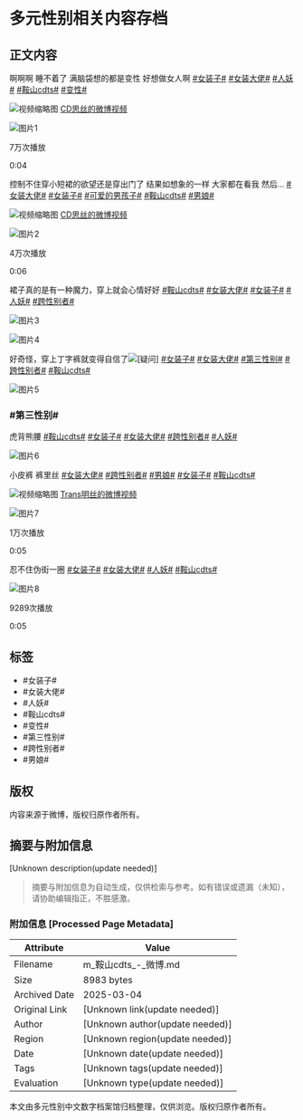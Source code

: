 # 多元性别相关内容存档

## 正文内容

啊啊啊 睡不着了 满脑袋想的都是变性 好想做女人啊 [#女装子#](https://m.weibo.cn/search?containerid=231522type%3D1%26t%3D10%26q%3D%23%E5%A5%B3%E8%A3%85%E5%AD%90%23) [#女装大佬#](https://m.weibo.cn/search?containerid=231522type%3D1%26t%3D10%26q%3D%23%E5%A5%B3%E8%A3%85%E5%A4%A7%E4%BD%AC%23) [#人妖#](https://m.weibo.cn/search?containerid=231522type%3D1%26t%3D10%26q%3D%23%E4%BA%BA%E5%A6%96%23&isnewpage=1&luicode=10000011&lfid=231522type%3D1%26t%3D10%26q%3D%23%E9%9E%8D%E5%B1%B1cdts%23&featurecode=newtitle&launchid=10000360-qq_browser_resou) [#鞍山cdts#](https://m.weibo.cn/search?containerid=231522type%3D1%26t%3D10%26q%3D%23%E9%9E%8D%E5%B1%B1cdts%23&extparam=%23%E9%9E%8D%E5%B1%B1cdts%23&luicode=10000011&lfid=231522type%3D1%26t%3D10%26q%3D%23%E9%9E%8D%E5%B1%B1cdts%23&featurecode=newtitle&launchid=10000360-qq_browser_resou) [#变性#](https://m.weibo.cn/search?containerid=231522type%3D1%26t%3D10%26q%3D%23%E5%8F%98%E6%80%A7%23&isnewpage=1&luicode=10000011&lfid=231522type%3D1%26t%3D10%26q%3D%23%E9%9E%8D%E5%B1%B1cdts%23&featurecode=newtitle&launchid=10000360-qq_browser_resou) 

![视频缩略图](https://h5.sinaimg.cn/upload/2015/09/25/3/timeline_card_small_video_default.png) [CD思丝的微博视频](https://video.weibo.com/show?fid=1034:4990997134770198)

![图片1](https://wx2.sinaimg.cn/orj480/008t47rLly1hlw17v06uoj30k00zkjrs.jpg)

7万次播放

0:04

控制不住穿小短裙的欲望还是穿出门了 结果如想象的一样 大家都在看我 然后… [#女装大佬#](https://m.weibo.cn/search?containerid=231522type%3D1%26t%3D10%26q%3D%23%E5%A5%B3%E8%A3%85%E5%A4%A7%E4%BD%AC%23) [#女装子#](https://m.weibo.cn/search?containerid=231522type%3D1%26t%3D10%26q%3D%23%E5%A5%B3%E8%A3%85%E5%AD%90%23) [#可爱的男孩子#](https://m.weibo.cn/search?containerid=231522type%3D1%26t%3D10%26q%3D%23%E5%8F%AF%E7%88%B1%E7%9A%84%E7%94%B7%E5%AD%A9%E5%AD%90%23) [#鞍山cdts#](https://m.weibo.cn/search?containerid=231522type%3D1%26t%3D10%26q%3D%23%E9%9E%8D%E5%B1%B1cdts%23&extparam=%23%E9%9E%8D%E5%B1%B1cdts%23&luicode=10000011&lfid=231522type%3D1%26t%3D10%26q%3D%23%E9%9E%8D%E5%B1%B1cdts%23&featurecode=newtitle&launchid=10000360-qq_browser_resou) [#男娘#](https://m.weibo.cn/search?containerid=231522type%3D1%26t%3D10%26q%3D%23%E7%94%B7%E5%A8%98%23) 

![视频缩略图](https://h5.sinaimg.cn/upload/2015/09/25/3/timeline_card_small_video_default.png) [CD思丝的微博视频](https://video.weibo.com/show?fid=1034:4925333468545071)

![图片2](https://wx2.sinaimg.cn/orj480/008t47rLly1hg2jwxsgwaj30u01hctcp.jpg)

4万次播放

0:06

裙子真的是有一种魔力，穿上就会心情好好 [#鞍山cdts#](https://m.weibo.cn/search?containerid=231522type%3D1%26t%3D10%26q%3D%23%E9%9E%8D%E5%B1%B1cdts%23&extparam=%23%E9%9E%8D%E5%B1%B1cdts%23&luicode=10000011&lfid=231522type%3D1%26t%3D10%26q%3D%23%E9%9E%8D%E5%B1%B1cdts%23&featurecode=newtitle&launchid=10000360-qq_browser_resou) [#女装大佬#](https://m.weibo.cn/search?containerid=231522type%3D1%26t%3D10%26q%3D%23%E5%A5%B3%E8%A3%85%E5%A4%A7%E4%BD%AC%23) [#女装子#](https://m.weibo.cn/search?containerid=231522type%3D1%26t%3D10%26q%3D%23%E5%A5%B3%E8%A3%85%E5%AD%90%23) [#人妖#](https://m.weibo.cn/search?containerid=231522type%3D1%26t%3D10%26q%3D%23%E4%BA%BA%E5%A6%96%23&isnewpage=1&luicode=10000011&lfid=231522type%3D1%26t%3D10%26q%3D%23%E9%9E%8D%E5%B1%B1cdts%23&featurecode=newtitle&launchid=10000360-qq_browser_resou) [#跨性别者#](https://m.weibo.cn/search?containerid=231522type%3D1%26t%3D10%26q%3D%23%E8%B7%A8%E6%80%A7%E5%88%AB%E8%80%85%23&isnewpage=1&luicode=10000011&lfid=231522type%3D1%26t%3D10%26q%3D%23%E9%9E%8D%E5%B1%B1cdts%23&featurecode=newtitle&launchid=10000360-qq_browser_resou)

![图片3](https://wx2.sinaimg.cn/orj360/008t47rLly1hmd8oyui40j30p00xc1kx.jpg)

![图片4](https://wx1.sinaimg.cn/orj360/008t47rLly1hmd8p3si9bj30p00xcqrq.jpg)

好奇怪，穿上丁字裤就变得自信了![[疑问]](https://h5.sinaimg.cn/m/emoticon/icon/default/d_yiwen-40c066d5c3.png) [#女装子#](https://m.weibo.cn/search?containerid=231522type%3D1%26t%3D10%26q%3D%23%E5%A5%B3%E8%A3%85%E5%AD%90%23) [#女装大佬#](https://m.weibo.cn/search?containerid=231522type%3D1%26t%3D10%26q%3D%23%E5%A5%B3%E8%A3%85%E5%A4%A7%E4%BD%AC%23) [#第三性别#](https://m.weibo.cn/search?containerid=231522type%3D1%26t%3D10%26q%3D%23%E7%AC%AC%E4%B8%89%E6%80%A7%E5%88%AB%23&isnewpage=1&luicode=10000011&lfid=231522type%3D1%26t%3D10%26q%3D%23%E9%9E%8D%E5%B1%B1cdts%23&featurecode=newtitle&launchid=10000360-qq_browser_resou) [#跨性别者#](https://m.weibo.cn/search?containerid=231522type%3D1%26t%3D10%26q%3D%23%E8%B7%A8%E6%80%A7%E5%88%AB%E8%80%85%23&isnewpage=1&luicode=10000011&lfid=231522type%3D1%26t%3D10%26q%3D%23%E9%9E%8D%E5%B1%B1cdts%23&featurecode=newtitle&launchid=10000360-qq_browser_resou) [#鞍山cdts#](https://m.weibo.cn/search?containerid=231522type%3D1%26t%3D10%26q%3D%23%E9%9E%8D%E5%B1%B1cdts%23&extparam=%23%E9%9E%8D%E5%B1%B1cdts%23&luicode=10000011&lfid=231522type%3D1%26t%3D10%26q%3D%23%E9%9E%8D%E5%B1%B1cdts%23&featurecode=newtitle&launchid=10000360-qq_browser_resou)

![图片5](https://wx3.sinaimg.cn/thumb180/0024cZx9ly8hh6ghdioh2j6050050aa602.jpg)

### #第三性别#

虎背熊腰 [#鞍山cdts#](https://m.weibo.cn/search?containerid=231522type%3D1%26t%3D10%26q%3D%23%E9%9E%8D%E5%B1%B1cdts%23&extparam=%23%E9%9E%8D%E5%B1%B1cdts%23&luicode=10000011&lfid=231522type%3D1%26t%3D10%26q%3D%23%E9%9E%8D%E5%B1%B1cdts%23&featurecode=newtitle&launchid=10000360-qq_browser_resou) [#女装子#](https://m.weibo.cn/search?containerid=231522type%3D1%26t%3D10%26q%3D%23%E5%A5%B3%E8%A3%85%E5%AD%90%23) [#女装大佬#](https://m.weibo.cn/search?containerid=231522type%3D1%26t%3D10%26q%3D%23%E5%A5%B3%E8%A3%85%E5%A4%A7%E4%BD%AC%23) [#跨性别者#](https://m.weibo.cn/search?containerid=231522type%3D1%26t%3D10%26q%3D%23%E8%B7%A8%E6%80%A7%E5%88%AB%E8%80%85%23&isnewpage=1&luicode=10000011&lfid=231522type%3D1%26t%3D10%26q%3D%23%E9%9E%8D%E5%B1%B1cdts%23&featurecode=newtitle&launchid=10000360-qq_browser_resou) [#人妖#](https://m.weibo.cn/search?containerid=231522type%3D1%26t%3D10%26q%3D%23%E4%BA%BA%E5%A6%96%23&isnewpage=1&luicode=10000011&lfid=231522type%3D1%26t%3D10%26q%3D%23%E9%9E%8D%E5%B1%B1cdts%23&featurecode=newtitle&launchid=10000360-qq_browser_resou)

![图片6](https://wx2.sinaimg.cn/orj360/008t47rLly1hl6zuyowvkj30u01gsjy0.jpg)

小皮裤 裤里丝 [#女装大佬#](https://m.weibo.cn/search?containerid=231522type%3D1%26t%3D10%26q%3D%23%E5%A5%B3%E8%A3%85%E5%A4%A7%E4%BD%AC%23) [#跨性别者#](https://m.weibo.cn/search?containerid=231522type%3D1%26t%3D10%26q%3D%23%E8%B7%A8%E6%80%A7%E5%88%AB%E8%80%85%23&isnewpage=1&luicode=10000011&lfid=231522type%3D1%26t%3D10%26q%3D%23%E9%9E%8D%E5%B1%B1cdts%23&featurecode=newtitle&launchid=10000360-qq_browser_resou) [#男娘#](https://m.weibo.cn/search?containerid=231522type%3D1%26t%3D10%26q%3D%23%E7%94%B7%E5%A8%98%23) [#女装子#](https://m.weibo.cn/search?containerid=231522type%3D1%26t%3D10%26q%3D%23%E5%A5%B3%E8%A3%85%E5%AD%90%23) [#鞍山cdts#](https://m.weibo.cn/search?containerid=231522type%3D1%26t%3D10%26q%3D%23%E9%9E%8D%E5%B1%B1cdts%23&extparam=%23%E9%9E%8D%E5%B1%B1cdts%23&luicode=10000011&lfid=231522type%3D1%26t%3D10%26q%3D%23%E9%9E%8D%E5%B1%B1cdts%23&featurecode=newtitle&launchid=10000360-qq_browser_resou) 

![视频缩略图](https://h5.sinaimg.cn/upload/2015/09/25/3/timeline_card_small_video_default.png) [Trans明丝的微博视频](https://video.weibo.com/show?fid=1034:4867527625605186)

![图片7](https://wx2.sinaimg.cn/orj480/008t47rLly1hay4ygxss7j30u01h6n0r.jpg)

1万次播放

0:05

忍不住伪街一圈 [#女装子#](https://m.weibo.cn/search?containerid=231522type%3D1%26t%3D10%26q%3D%23%E5%A5%B3%E8%A3%85%E5%AD%90%23) [#女装大佬#](https://m.weibo.cn/search?containerid=231522type%3D1%26t%3D10%26q%3D%23%E5%A5%B3%E8%A3%85%E5%A4%A7%E4%BD%AC%23) [#人妖#](https://m.weibo.cn/search?containerid=231522type%3D1%26t%3D10%26q%3D%23%E4%BA%BA%E5%A6%96%23&isnewpage=1&luicode=10000011&lfid=231522type%3D1%26t%3D10%26q%3D%23%E9%9E%8D%E5%B1%B1cdts%23&featurecode=newtitle&launchid=10000360-qq_browser_resou) [#鞍山cdts#](https://m.weibo.cn/search?containerid=231522type%3D1%26t%3D10%26q%3D%23%E9%9E%8D%E5%B1%B1cdts%23&extparam=%23%E9%9E%8D%E5%B1%B1cdts%23&luicode=10000011&lfid=231522type%3D1%26t%3D10%26q%3D%23%E9%9E%8D%E5%B1%B1cdts%23&featurecode=newtitle&launchid=10000360-qq_browser_resou)

![图片8](https://wx3.sinaimg.cn/orj480/008t47rLly1hahzdknxx3j30u01hcmyx.jpg)

9289次播放

0:05

## 标签

- #女装子#
- #女装大佬#
- #人妖#
- #鞍山cdts#
- #变性#
- #第三性别#
- #跨性别者#
- #男娘#

## 版权

内容来源于微博，版权归原作者所有。
<!-- tcd_original_link https://m.weibo.cn/search?containerid=231522type%3D1%26t%3D10%26q%3D%23%E9%9E%8D%E5%B1%B1cdts%23&extparam=%23%E9%9E%8D%E5%B1%B1cdts%23&luicode=20000061&lfid=4944497811128898&featurecode=newtitle&launchid=10000360-qq_browser_resou -->


## 摘要与附加信息

<!-- tcd_abstract -->
[Unknown description(update needed)]
<!-- tcd_abstract_end -->

> 摘要与附加信息为自动生成，仅供检索与参考。如有错误或遗漏（未知），请协助编辑指正，不胜感激。

### 附加信息 [Processed Page Metadata]

| Attribute       | Value                                  |
|-----------------|----------------------------------------|
| Filename        | m_鞍山cdts_-_微博.md                             |
| Size            | 8983 bytes                           |
| Archived Date   | 2025-03-04                             |
| Original Link   | [Unknown link(update needed)]                       |
| Author          | [Unknown author(update needed)]                               |
| Region          | [Unknown region(update needed)]                               |
| Date            | [Unknown date(update needed)]                                 |
| Tags            | [Unknown tags(update needed)]                                 |
| Evaluation            | [Unknown type(update needed)]                                 |
<!-- tcd_table_end -->

本文由多元性别中文数字档案馆归档整理，仅供浏览。版权归原作者所有。
